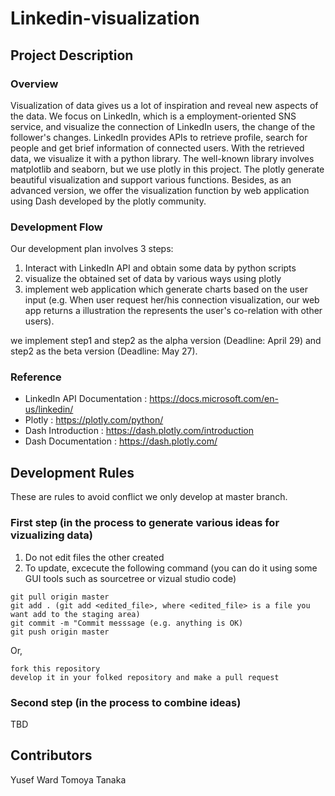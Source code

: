# Linkedin-visualization
## Project Description 
### Overview
Visualization of data gives us a lot of inspiration and reveal new aspects of the data. We focus on LinkedIn, which is a employment-oriented SNS service, and visualize the connection of LinkedIn users, the change of the follower's changes.
LinkedIn provides APIs to retrieve profile, search for people and get brief information of connected users. With the retrieved data, we visualize it with a python library. The well-known library involves matplotlib and seaborn, but we use plotly in this project. The plotly generate beautiful visualization and support various functions. Besides, as an advanced version, we offer the visualization function by web application using Dash developed by the plotly community. 
 
### Development Flow
Our development plan involves 3 steps:
1. Interact with LinkedIn API and obtain some data by python scripts
2. visualize the obtained set of data by various ways using plotly 
3. implement web application which generate charts based on the user input (e.g. When user request her/his connection visualization, our web app returns a illustration the represents the user's co-relation with other users).
	
we implement step1 and step2 as the alpha version (Deadline: April 29) and step2 as the beta version (Deadline: May 27). 
 
### Reference
- LinkedIn API Documentation : https://docs.microsoft.com/en-us/linkedin/
- Plotly : https://plotly.com/python/
- Dash Introduction : https://dash.plotly.com/introduction
- Dash Documentation : https://dash.plotly.com/

## Development Rules
These are rules to avoid conflict
we only develop at master branch. 
### First step (in the process to generate various ideas for vizualizing data)
1. Do not edit files the other created 
2. To update, excecute the following command (you can do it using some GUI tools such as sourcetree or vizual studio code)
```
git pull origin master
git add . (git add <edited_file>, where <edited_file> is a file you want add to the staging area)
git commit -m "Commit messsage (e.g. anything is OK)
git push origin master
```
Or, 
```
fork this repository
develop it in your folked repository and make a pull request
```

### Second step (in the process to combine ideas)
TBD

## Contributors
Yusef Ward
Tomoya Tanaka
